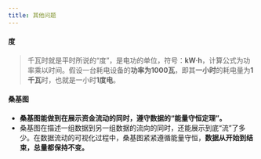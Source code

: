 ```yaml
---
title: 其他问题
---
```


#### 度
> 千瓦时就是平时所说的“度”，是电功的单位，符号：**kW·h**，计算公式为功率乘以时间。假设一台耗电设备的**功率为1000瓦**，即其**一小时**的耗电量为**1千瓦**时，也就是一小时**1度电**。

#### 桑基图

-   **桑基图能做到在展示资金流动的同时，遵守数据的“能量守恒定理”。**
-   桑基图在描述一组数据到另一组数据的流向的同时，还能展示到底“流”了多少。在数据流动的可视化过程中，桑基图紧紧遵循能量守恒，**数据从开始到结束，总量都保持不变。**

